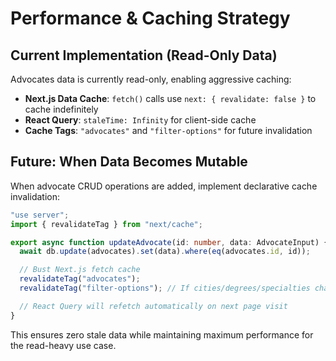 # Performance & Caching Strategy

## Current Implementation (Read-Only Data)

Advocates data is currently read-only, enabling aggressive caching:

- **Next.js Data Cache**: `fetch()` calls use `next: { revalidate: false }` to cache indefinitely
- **React Query**: `staleTime: Infinity` for client-side cache
- **Cache Tags**: `"advocates"` and `"filter-options"` for future invalidation

## Future: When Data Becomes Mutable

When advocate CRUD operations are added, implement declarative cache invalidation:

```typescript
"use server";
import { revalidateTag } from "next/cache";

export async function updateAdvocate(id: number, data: AdvocateInput) {
  await db.update(advocates).set(data).where(eq(advocates.id, id));

  // Bust Next.js fetch cache
  revalidateTag("advocates");
  revalidateTag("filter-options"); // If cities/degrees/specialties changed

  // React Query will refetch automatically on next page visit
}
```

This ensures zero stale data while maintaining maximum performance for the read-heavy use case.
